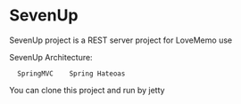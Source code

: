 SevenUp
=======

SevenUp project is a REST server project for LoveMemo use

SevenUp Architecture:
   
      SpringMVC    Spring Hateoas    

You can clone this project and run by jetty
